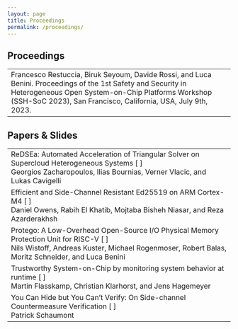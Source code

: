 ```yaml
---
layout: page
title: Proceedings
permalink: /proceedings/
---
```


## Proceedings

<table class="program" cellspacing="2" cellpadding="2">
    <tbody>
        <tr>
            <td>Francesco Restuccia, Biruk Seyoum, Davide Rossi, and Luca Benini. Proceedings of the 1st Safety and Security in Heterogeneous Open System-on-Chip Platforms Workshop (SSH-SoC 2023), San Francisco, California, USA, July 9th, 2023.
            </td>
        </tr>
    </tbody>
</table>
        
## Papers & Slides

<table class="program" cellspacing="2" cellpadding="2">
    <tbody>
        <tr>
            <td>
                ReDSEa: Automated Acceleration of Triangular Solver on Supercloud Heterogeneous Systems [ 
                <a href="/2023/assets/data/papers/redsea.pdf"><i class="fa fa-file-text-o"></i></a>
                ]
                <br>
                <span class="program-speaker">Georgios Zacharopoulos, Ilias Bournias, Verner Vlacic, and Lukas Cavigelli</span>
            </td>
        </tr>
        <tr>
            <td>
                Efficient and Side-Channel Resistant Ed25519 on ARM Cortex-M4 [ 
                <a href="/2023/assets/data/papers/ed25519_4pg_camera-ready.pdf"><i class="fa fa-file-text-o"></i></a>
                ]
                <br>
                <span class="program-speaker">Daniel Owens, Rabih El Khatib, Mojtaba Bisheh Niasar, and Reza Azarderakhsh<br>
                </span>
            </td>
        </tr>
        <tr>
            <td>
                Protego: A Low-Overhead Open-Source I/O Physical Memory Protection Unit for RISC-V [ 
                <a href="/2023/assets/data/papers/SSH_SOC_IOPMP-10.pdf"><i class="fa fa-file-text-o"></i></a>
                ]
                <br>
                <span class="program-speaker">Nils Wistoff, Andreas Kuster, Michael Rogenmoser, Robert Balas, Moritz Schneider, and Luca Benini<br>
                </span>
            </td>
        </tr>
        <tr>
            <td>
                Trustworthy System-on-Chip by monitoring system behavior at runtime [ 
                <a href="/2023/assets/data/papers/SSH-SoC_2023_paper_3_camera-ready.pdf"><i class="fa fa-file-text-o"></i></a>
                ]
                <br>
                <span class="program-speaker">Martin Flasskamp, Christian Klarhorst, and Jens Hagemeyer<br>
                </span>
            </td>
        </tr>
        <tr>
            <td>
                You Can Hide but You Can’t Verify: On Side-channel Countermeasure Verification [ 
                <a href="/2023/assets/data/papers/SSHSOC_2023-paper2.pdf"><i class="fa fa-file-text-o"></i></a>
                ]
                <br>
                <span class="program-speaker">Patrick Schaumont<br>
                </span>
            </td>
        </tr>
    </tbody>
</table>